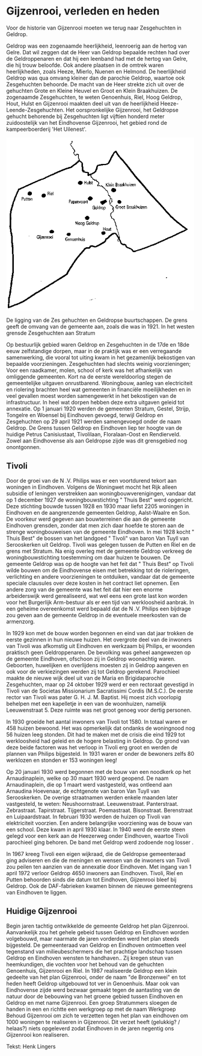 # Gijzenrooi, verleden en heden
Voor de historie van Gijzenrooi moeten we terug naar Zesgehuchten in Geldrop.

Geldrop was een zogenaamde heerlijkheid, leenroerig aan de hertog van Gelre. Dat wil zeggen dat de Heer van Geldrop bepaalde rechten had over de Geldroppenaren en dat hij een leenband had met de hertog van Gelre, die hij trouw beloofde. Ook andere plaatsen in de omtrek waren heerlijkheden, zoals Heeze, Mierlo, Nuenen en Helmond. De heerlijkheid Geldrop was qua omvang kleiner dan de parochie Geldrop, waartoe ook Zesgehuchten behoorde. De macht van de Heer strekte zich uit over de gehuchten Grote en Kleine Heuvel en Groot en Klein Braakhuizen. De zogenaamde Zesgehuchten, te weten Genoenhuis, Riel, Hoog Geldrop, Hout, Hulst en Gijzenrooi maakten deel uit van de heerlijkheid Heeze- Leende-Zesgehuchten.
Het oorspronkelijke Gijzenrooi, het Geldropse gehucht behorende bij Zesgehuchten ligt vijftien honderd meter zuidoostelijk van het Eindhovense Gijzenrooi, het gebied rond de kampeerboerderij 'Het Uilenest'.

![Zesgehuchten](zesgehugten.gif "Zesgehuchten")

De ligging van de Zes gehuchten en Geldropse buurtschappen. De grens geeft de omvang van de gemeente aan, zoals die was in 1921. In het westen grensde Zesgehuchten aan Stratum

Op bestuurlijk gebied waren Geldrop en Zesgehuchten in de 17de en 18de eeuw zelfstandige dorpen, maar in de praktijk was er een verregaande samenwerking, die vooral tot uiting kwam in het gezamenlijk bekostigen van bepaalde voorzieningen. Zesgehuchten had slechts weinig voorzieningen; Voor een raadkamer, molen, school of kerk was het afhankelijk van omliggende gemeenten.
Kort na de eerste wereldoorlog stegen de gemeentelijke uitgaven onrustbarend. Woningbouw, aanleg van electriciteit en riolering brachten heel wat gemeenten in financiële moeilijkheden en in veel gevallen moest worden samengewerkt in het bekostigen van de infrastructuur. In heel wat dorpen hebben deze extra uitgaven geleid tot annexatie. Op 1 januari 1920 werden de gemeenten Stratum, Gestel, Strijp, Tongelre en Woensel bij Eindhoven gevoegd, terwijl Geldrop en Zesgehuchten op 29 april 1921 werden samengevoegd onder de naam Geldrop.
De Grens tussen Geldrop en Eindhoven liep ter hoogte van de huidige Petrus Canisiustaat, Tivolilaan, Floralaan-Oost en Rendierveld. Zowel aan Eindhovense als aan Geldropse zijde was dit grensgebied nog onontgonnen.

## Tivoli
Door de groei van de N .V. Philips was er een voortdurend tekort aan woningen in Eindhoven. Volgens de Woningwet mocht het Rijk alleen subsidie of leningen verstrekken aan woningbouwverenigingen, vandaar dat op 1 december 1927 de woningbouwstichting " Thuis Best" werd opgericht. Deze stichting bouwde tussen 1928 en 1930 maar liefst 2205 woningen in Eindhoven en de aangrenzende gemeenten Geldrop, Aalst-Waalre en Son. De voorkeur werd gegeven aan bouwterreinen die aan de gemeente Eindhoven grensden, zonder dat men zich daar hoefde te storen aan de strenge woningbouweisen van de gemeente Eindhoven.
In mei 1928 kocht " Thuis Best" de bossen van het landgoed " Tivoli" van baron Van Tuyll van Serooskerken uit Geldrop. Tivoli was gelegen tussen de Putten en Riel en de grens met Stratum. Na enig overleg met de gemeente Geldrop verkreeg de woningbouwstichting toestemming om daar huizen te bouwen. De gemeente Geldrop was op de hoogte van het feit dat " Thuis Best" op Tivoli wilde bouwen om de Eindhovense eisen met betrekking tot de rioleringen, verlichting en andere voorzieningen te ontduiken, vandaar dat de gemeente speciale clausules over deze kosten in het contract liet opnemen. Een andere zorg van de gemeente was het feit dat hier een enorme arbeiderswijk werd gerealiseerd, wat wel eens een grote last kon worden voor het Burgerlijk Arm-bestuur als er een tijd van werkloosheid aanbrak. In een geheime overeenkomst werd bepaald dat de N .V. Philips een bijdrage zou geven aan de gemeente Geldrop in de eventuele meerkosten van de armenzorg.

In 1929 kon met de bouw worden begonnen en eind van dat jaar trokken de eerste gezinnen in hun nieuwe huizen. Het overgrote deel van de inwoners van Tivoli was afkomstig uit Eindhoven en werkzaam bij Philips, er woonden praktisch geen Geldroppenaren. De bevolking was geheel aangewezen op de gemeente Eindhoven, ofschoon zij in Geldrop woonachtig waren. Geboorten, huwelijken en overlijdens moesten zij in Geldrop aangeven en ook voor de verkiezingen werden zij tot Geldrop gerekend.
Parochieel maakte de nieuwe wijk deel uit van de Maria en Brigidaparochie Zesgehuchten, maar op 24 oktober 1929 werd er een rectoraat gevestigd in Tivoli van de Societas Missionarium Sacratissimi Cordis (M.S.C.). De eerste rector van Tivoli was pater G. H. J. M. Baptist. Hij moest zich voorlopig behelpen met een kapelletje in een van de woonhuizen, namelijk Leeuwenstraat 5. Deze ruimte was net groot genoeg voor dertig personen.

In 1930 groeide het aantal inwoners van Tivoli tot 1580. In totaal waren er 458 huizen bewoond. Het was opmerkelijk dat ondanks de woningnood nog 56 huizen leeg stonden. Dit had te maken met de crisis die eind 1929 tot werkloosheid had geleid en de hogere belasting in Geldrop. Op grond van deze beide factoren was het verloop in Tivoli erg groot en werden de plannen van Philips bijgesteld. In 1931 waren er onder de bewoners zelfs 80 werklozen en stonden er 153 woningen leeg!

Op 20 januari 1930 werd begonnen met de bouw van een noodkerk op het Arnaudinaplein, welke op 30 maart 1930 werd geopend. De naam Arnaudinaplein, die op 1 maart werd vastgesteld, was ontleend aan Arnaudina Hoevenaar, de echtgenote van baron Van Tuyll van Serooskerken.
De overige straatnamen werden enkele maanden later vastgesteld, te weten: Neushoornstraat. Leeuwenstraat. Panterstraat. Zebrastraat. Tapirstraat. Tijgerstraat. Poemastraat. Bisonstraat. Berenstraat en Luipaardstraat.
In februari 1930 werden de huizen op Tivoli van elektriciteit voorzien. Een andere belangrijke voorziening was de bouw van een school. Deze kwam in april 1930 klaar.
In 1940 werd de eerste steen gelegd voor een kerk aan de Heezerweg onder Eindhoven, waartoe Tivoli parochieel ging behoren. De band met Geldrop werd zodoende nog losser .

In 1967 kreeg Tivoli een eigen wijkraad, die de Geldropse gemeenteraad ging adviseren en die de meningen en wensen van de inwoners van Tivoli zou peilen ten aanzien van de annexatie door Eindhoven.
Met ingang van 1 april 1972 verloor Geldrop 4650 inwoners aan Eindhoven. Tivoli, Riel en Putten behoorden sinds die datum tot Eindhoven, Gijzenrooi bleef bij Geldrop. Ook de DAF-fabrieken kwamen binnen de nieuwe gemeentegrens van Eindhoven te liggen.

## Huidige Gijzenrooi
Begin jaren tachtig ontwikkelde de gemeente Geldrop het plan Gijzenrooi. Aanvankelijk zou het gehele gebeid tussen Geldrop en Eindhoven worden volgebouwd, maar naarmate de jaren vorderden werd het plan steeds bijgesteld. De gemeenteraad van Geldrop en Eindhoven ontmoetten veel tegenstand van milieubeschermers die het prachtige landschap tussen Geldrop en Eindhoven wensten te handhaven.. Zij kregen steun van heemkundigen, die vochten voor het behoud van de gehuchten Genoenhuis, Gijzenrooi en Riel.
In 1987 realiseerde Geldrop een klein gedeelte van het plan Gijzenrooi, onder de naam "de Bronzenwei" en tot heden heeft Geldrop uitgebouwd tot ver in Genoenhuis.
Maar ook van Eindhovense zijde werd bezwaar gemaakt tegen de aantasting van de natuur door de bebouwing van het groene gebied tussen Eindhoven en Geldrop en met name Gijzenrooi. Een groep Stratummers sloegen de handen in een en richtte een werkgroep op met de naam Werkgroep Behoud Gijzenrooi om zich te verzetten tegen het plan van eindhoven om 1000 woningen te realiseren in Gijzenrooi. Dit verzet heeft (gelukkig? / helaas?) niets opgeleverd zodat Eindhoven in de jaren negentig ons Gijzenrooi kon realiseren.

Tekst: Henk Lingers
